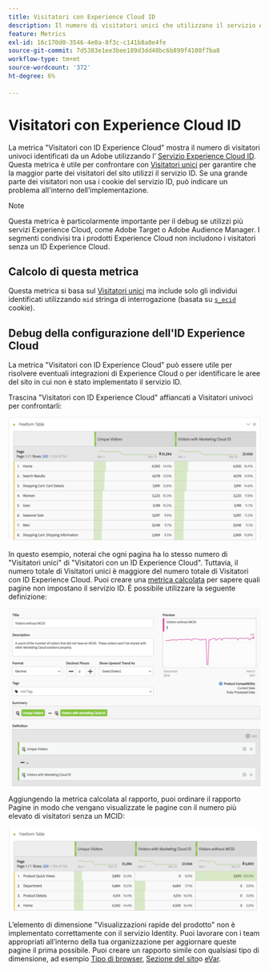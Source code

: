 ```yaml
---
title: Visitatori con Experience Cloud ID
description: Il numero di visitatori unici che utilizzano il servizio Adobe Experience Cloud ID.
feature: Metrics
exl-id: 16c170d0-3546-4e0a-8f3c-c141b8a0e4fe
source-git-commit: 7d5383e1ee3bee189d3dd48bc6b899f4108f7ba8
workflow-type: tm+mt
source-wordcount: '372'
ht-degree: 6%

---
```


# Visitatori con Experience Cloud ID

La metrica &quot;Visitatori con ID Experience Cloud&quot; mostra il numero di visitatori univoci identificati da un Adobe utilizzando l’ [Servizio Experience Cloud ID](https://experienceleague.adobe.com/docs/id-service/using/home.html?lang=it). Questa metrica è utile per confrontare con [Visitatori unici](unique-visitors.md) per garantire che la maggior parte dei visitatori del sito utilizzi il servizio ID. Se una grande parte dei visitatori non usa i cookie del servizio ID, può indicare un problema all&#39;interno dell&#39;implementazione.

>[!NOTE]
>
>Questa metrica è particolarmente importante per il debug se utilizzi più servizi Experience Cloud, come Adobe Target o Adobe Audience Manager. I segmenti condivisi tra i prodotti Experience Cloud non includono i visitatori senza un ID Experience Cloud.

## Calcolo di questa metrica

Questa metrica si basa sul [Visitatori unici](unique-visitors.md) ma include solo gli individui identificati utilizzando `mid` stringa di interrogazione (basata su [`s_ecid`](https://experienceleague.adobe.com/docs/core-services/interface/ec-cookies/cookies-analytics.html?lang=it) cookie).

## Debug della configurazione dell&#39;ID Experience Cloud

La metrica &quot;Visitatori con ID Experience Cloud&quot; può essere utile per risolvere eventuali integrazioni di Experience Cloud o per identificare le aree del sito in cui non è stato implementato il servizio ID.

Trascina &quot;Visitatori con ID Experience Cloud&quot; affiancati a Visitatori univoci per confrontarli:

![Confronto di visitatori univoci](assets/metric-mcvid1.png)

In questo esempio, noterai che ogni pagina ha lo stesso numero di &quot;Visitatori unici&quot; di &quot;Visitatori con un ID Experience Cloud&quot;. Tuttavia, il numero totale di Visitatori unici è maggiore del numero totale di Visitatori con ID Experience Cloud. Puoi creare una [metrica calcolata](../c-calcmetrics/cm-overview.md) per sapere quali pagine non impostano il servizio ID. È possibile utilizzare la seguente definizione:

![Definizione della metrica calcolata](assets/metric-mcvid2.png)

Aggiungendo la metrica calcolata al rapporto, puoi ordinare il rapporto Pagine in modo che vengano visualizzate le pagine con il numero più elevato di visitatori senza un MCID:

![Pagine senza servizio ID](assets/metric-mcvid3.png)

L’elemento di dimensione &quot;Visualizzazioni rapide del prodotto&quot; non è implementato correttamente con il servizio Identity. Puoi lavorare con i team appropriati all’interno della tua organizzazione per aggiornare queste pagine il prima possibile. Puoi creare un rapporto simile con qualsiasi tipo di dimensione, ad esempio [Tipo di browser](../dimensions/browser-type.md), [Sezione del sito](../dimensions/site-section.md)o [eVar](../dimensions/evar.md).
